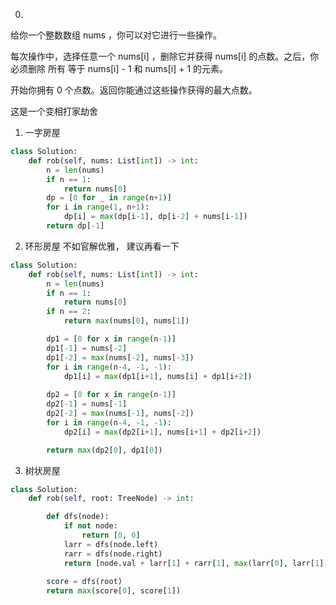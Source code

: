 0. 
给你一个整数数组 nums ，你可以对它进行一些操作。

每次操作中，选择任意一个 nums[i] ，删除它并获得 nums[i] 的点数。之后，你必须删除 所有 等于 nums[i] - 1 和 nums[i] + 1 的元素。

开始你拥有 0 个点数。返回你能通过这些操作获得的最大点数。

这是一个变相打家劫舍

1. 一字房屋
```py
class Solution:
    def rob(self, nums: List[int]) -> int:
        n = len(nums)
        if n == 1:
            return nums[0]
        dp = [0 for _ in range(n+1)]
        for i in range(1, n+1):
            dp[i] = max(dp[i-1], dp[i-2] + nums[i-1])
        return dp[-1]
```
2. 环形房屋
不如官解优雅， 建议再看一下
```py
class Solution:
    def rob(self, nums: List[int]) -> int:
        n = len(nums)
        if n == 1:
            return nums[0]
        if n == 2:
            return max(nums[0], nums[1])

        dp1 = [0 for x in range(n-1)]
        dp1[-1] = nums[-2]
        dp1[-2] = max(nums[-2], nums[-3])
        for i in range(n-4, -1, -1):
            dp1[i] = max(dp1[i+1], nums[i] + dp1[i+2])
        
        dp2 = [0 for x in range(n-1)]
        dp2[-1] = nums[-1]
        dp2[-2] = max(nums[-1], nums[-2])
        for i in range(n-4, -1, -1):
            dp2[i] = max(dp2[i+1], nums[i+1] + dp2[i+2])

        return max(dp2[0], dp1[0])
```

3. 树状房屋
```py
class Solution:
    def rob(self, root: TreeNode) -> int:

        def dfs(node):
            if not node:
                return [0, 0]
            larr = dfs(node.left)
            rarr = dfs(node.right)
            return [node.val + larr[1] + rarr[1], max(larr[0], larr[1]) + max(rarr[0], rarr[1])]
        
        score = dfs(root)
        return max(score[0], score[1])
```
